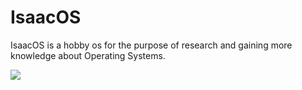 # IsaacOS
IsaacOS is a hobby os for the purpose of research and gaining more knowledge about Operating Systems.

![](https://i.imgur.com/4OGqBD7.png)
